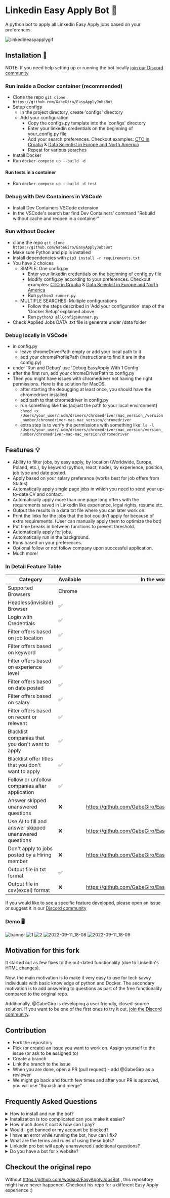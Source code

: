 # Linkedin Easy Apply Bot 🤖 

A python bot to apply all Linkedin Easy Apply jobs based on your preferences.

![linkedineasyapplygif](https://user-images.githubusercontent.com/34207598/128695728-6efcb457-0f75-42e2-987a-f7a0c239a235.gif)

## Installation 🔌

NOTE: If you need help setting up or running the bot locally [join our Discord community](https://discord.gg/y9fC2snanK)


### Run inside a Docker container (recommended)

- Clone the repo `git clone https://github.com/GabeGiro/EasyApplyJobsBot`
- Setup configs
   - In the project directory, create 'configs' directory
   - Add your configuration
      - Copy the configs.py template into the 'configs' directory
      - Enter your linkedin credentials on the beginning of your_config.py file
      - Add your search preferences. Checkout examples: [CTO in Croatia](https://gist.github.com/GabeGiro/fa5cd2200c291096e5fb138677892352) & [Data Scientist in Europe and North America](https://gist.github.com/GabeGiro/ec85ae125812b5052da2ed6ea6cdec85)
      - Repeat for various searches
- Install Docker
- Run `docker-compose up --build -d`

#### Run tests in a container

- Run `docker-compose up --build -d test`


### Debug with Dev Containers in VSCode

- Install Dev Containers VSCode extension
- In the VSCode's search bar find Dev Containers' command "Rebuild without cache and reopen in a container"


### Run without Docker

- clone the repo `git clone https://github.com/GabeGiro/EasyApplyJobsBot`
- Make sure Python and pip is installed
- Install dependencies with `pip3 install -r requirements.txt`
- You have 2 choices
   - SIMPLE: One config.py 
      - Enter your linkedin credentials on the beginning of config.py file
      - Modify config.py according to your preferences. Checkout examples: [CTO in Croatia](https://gist.github.com/GabeGiro/fa5cd2200c291096e5fb138677892352) & [Data Scientist in Europe and North America](https://gist.github.com/GabeGiro/ec85ae125812b5052da2ed6ea6cdec85)
      - Run `python3 runner.py`
   - MULTIPLE SEARCHES: Multiple configurations
      - Follow the steps described in 'Add your configuration' step of the 'Docker Setup' explained above
      - Run `python3 allConfigsRunner.py`
- Check Applied Jobs DATA .txt file is generate under /data folder


### Debug locally in VSCode

- in config.py
  - leave chromeDriverPath empty or add your local path to it
  - add your chromeProfilePath (instructions to find it are in the config.py)
- under 'Run and Debug' use 'Debug EasyApply With 1 Config'
- after the first run, add your chromeDriverPath to config.py
- Then you might have issues with chromedriver not having the right permissions. Here is the solution for MacOS. 
   - after starting the debugging at least once, you should have the chromedriver installed
   - add path to that chromedriver in config.py
   - run something like this (adjust the path to your local environment)
   ```chmod +x /Users/your_user/.wdm/drivers/chromedriver/mac_version_/version_number/chromedriver-mac-mac_version/chromedriver```
   - extra step is to verify the permissions with something like:
   ```ls -l /Users/your_user/.wdm/drivers/chromedriver/mac_version/version_number/chromedriver-mac-mac_version/chromedriver```


## Features 💡

- Ability to filter jobs, by easy apply, by location (Worldwide, Europe, Poland, etc.), by keyword (python, react, node), by experience, position, job type and date posted.
- Apply based on your salary preferance (works best for job offers from States)
- Automatically apply single page jobs in which you need to send your up-to-date CV and contact.
- Automatically apply more than one page long offers with the requirements saved in LinkedIn like experience, legal rights, resume etc.
- Output the results in a data txt file where you can later work on.
- Print the links for the jobs that the bot couldn’t apply for because of extra requirements. (User can manually apply them to optimize the bot)
- Put time breaks in between functions to prevent threshold.
- Automatically apply for jobs.
- Automatically run in the background.
- Runs based on your preferences.
- Optional follow or not follow company upon successful application.
- Much more!

### In Detail Feature Table

| Category                                                           |  Available   | In the works
| ------------------------------------------------------------------ | ------------ | ------------
| Supported Browsers                                                 | Chrome       |
| Headless(invisible) Browser                                        | ✅           |
| Login with Credentials                                             | ✅           |
| Filter offers based on job location                                | ✅           |
| Filter offers based on keyword                                     | ✅           |
| Filter offers based on experience level                            | ✅           |
| Filter offers based on date posted                                 | ✅           |
| Filter offers based on salary                                      | ✅           |
| Filter offers based on recent or relevent                          | ✅           |
| Blacklist companies that you don't want to apply                   | ✅           |
| Blacklist offer titles that you don't want to apply                | ✅           |
| Follow or unfollow companies after application                     | ✅           |
| Answer skipped unanswered questions                                | ❌           | https://github.com/GabeGiro/EasyApplyJobsBot/issues/9
| Use AI to fill and answer skipped unanswered questions             | ❌           | https://github.com/GabeGiro/EasyApplyJobsBot/issues/12
| Don't apply to jobs posted by a Hiring member                      | ❌           | https://github.com/GabeGiro/EasyApplyJobsBot/issues/11
| Output file in txt format                                          | ✅           | 
| Output file in csv(excel) format                                   | ❌           | https://github.com/GabeGiro/EasyApplyJobsBot/issues/10

If you would like to see a specific feature developed, please open an issue or suggest it in our [Discord community](https://discord.gg/y9fC2snanK)

### Demo 🖥

![banner](https://user-images.githubusercontent.com/34207598/189535377-98ca5bfc-8f4e-4f68-9b3c-59e259d4fe5f.png)
![1](https://user-images.githubusercontent.com/34207598/128695723-2af373a6-3fbb-4dcc-9bba-24af57f17ee9.png)
![2](https://user-images.githubusercontent.com/34207598/128695725-5250cc6d-72e7-4a79-b060-8decfb9be54a.png)
![2022-09-11_18-08](https://user-images.githubusercontent.com/34207598/189535397-2673d603-9489-4104-a066-dd66aca624fd.png)
![2022-09-11_18-09](https://user-images.githubusercontent.com/34207598/189535410-2131a9d0-fd63-419f-a5ea-c663103877d2.png)

## Motivation for this fork

It started out as few fixes to the out-dated functionality (due to LinkedIn's HTML changes). 

Now, the main motivation is to make it very easy to use for tech savvy individuals with basic knowledge of python and Docker. The secondary motivation is to add answering to questions as part of the free functionality compared to the original repo.

Additionally, @GabeGiro is developing a user friendly, closed-source solution. If you want to be one of the first ones to try it out, [join the Discord community](https://discord.gg/y9fC2snanK).

## Contribution

- Fork the repository
- Pick (or create) an issue you want to work on. Assign yourself to the issue (or ask to be assigned to)
- Create a branch
- Link the branch to the issue
- When you are done, open a PR (pull request) - add @GabeGiro as a reviewer
- We might go back and fourth few times and after your PR is approved, you will use "Squash and merge"

## Frequently Asked Questions

<details><summary> How to install and run the bot? </summary>
<br>
To install the bot simply clone the repo, install required packages (these are dependencies making the bot run properly), enter your credentials & edit the config file based on your preferences and run the bot with the command python3 [thePlatformName].py
<br><br>
To run the bot you need Python (general-purpose programming language), Pip (package manager for Python), Selenium (for browser automation) and some dependencies to be installed on your device. For more information and details, you can check the installation steps explained in this README file.
</details>

<details><summary> Instalization is too complicated can you make it easier? </summary>
<br>
Yes, we are trying to improve the process of instalization meanwhile you can purchase and use the step by step instalization tutorials to install the bot properly on your device
</details>

<details><summary> How much does it cost & how can I pay? </summary>
<br>
The free version comes with an open-source license that you can change & modify. For paid versions you can visit original developer's project for more info.
</details>

<details><summary> Would I get banned or my account be blocked? </summary>
<br>
No, since you run the bot on your own device and the traffic is coming from your own address, the risks of getting banned from any of the websites we support is very low. This is because you run the bot on your own device, your traffic will be similar with your own actions and the bot will act humanely meaning it will perform stopping waiting and skipping actions randomly. Meanwhile we dont recommend applying more than 200 jobs per day via job apply bot.
</details>

<details><summary>I have an error while running the bot, how can I fix? </summary>
<br>
When you have an error related to the bot, please check the github project first. Someone else also might post a similar error. If that doesn't work kindly submit your issue.
</details>

<details><summary>What are the terms and rules of using these bots? </summary>
<br>
The free version comes with an open source license. You are free to modify and work in any way you want.
</details>

<details><summary>Linkedin pro bot will apply unanswered / additional questions? </summary>
<br>
Yes and no. It can answer a question based on Linkedin’s default value from previous applications of yours. 
The unanswared questions will stay unanswared but we are working on the solution for that. If you want to be one of the first ones to use this feature, join our [Discord community](https://discord.gg/ab6XPEWN)
</details>

<details><summary>Do you have a bot for x website? </summary>
<br>
No, we only have the [Discord community](https://discord.gg/ab6XPEWN)
</details>

## Checkout the original repo

Without https://github.com/wodsuz/EasyApplyJobsBot , this repository might have never happened. Checkout his repo for a different Easy Apply experience :) 

